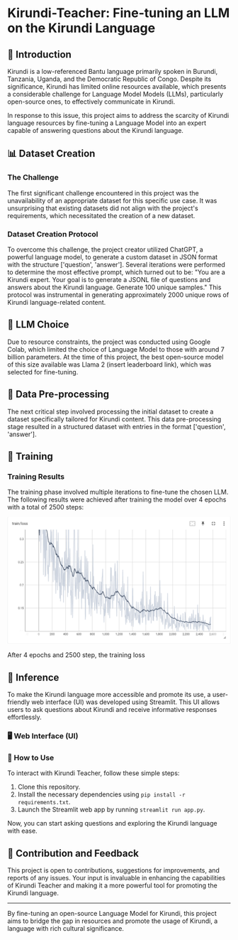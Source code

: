 # Kirundi-Teacher: Fine-tuning an LLM on the Kirundi Language

## 📜 Introduction 

Kirundi is a low-referenced Bantu language primarily spoken in Burundi, Tanzania, Uganda, and the Democratic Republic of Congo. Despite its significance, Kirundi has limited online resources available, which presents a considerable challenge for Language Model Models (LLMs), particularly open-source ones, to effectively communicate in Kirundi.

In response to this issue, this project aims to address the scarcity of Kirundi language resources by fine-tuning a Language Model into an expert capable of answering questions about the Kirundi language.

## 📊 Dataset Creation

### The Challenge

The first significant challenge encountered in this project was the unavailability of an appropriate dataset for this specific use case. It was unsurprising that existing datasets did not align with the project's requirements, which necessitated the creation of a new dataset.

### Dataset Creation Protocol

To overcome this challenge, the project creator utilized ChatGPT, a powerful language model, to generate a custom dataset in JSON format with the structure ['question', 'answer']. Several iterations were performed to determine the most effective prompt, which turned out to be: "You are a Kirundi expert. Your goal is to generate a JSONL file of questions and answers about the Kirundi language. Generate 100 unique samples." This protocol was instrumental in generating approximately 2000 unique rows of Kirundi language-related content.

## 🤖 LLM Choice

Due to resource constraints, the project was conducted using Google Colab, which limited the choice of Language Model to those with around 7 billion parameters. At the time of this project, the best open-source model of this size available was Llama 2 (insert leaderboard link), which was selected for fine-tuning.

## 🧹 Data Pre-processing

The next critical step involved processing the initial dataset to create a dataset specifically tailored for Kirundi content. This data pre-processing stage resulted in a structured dataset with entries in the format ['question', 'answer'].

## 🚀 Training

### Training Results

The training phase involved multiple iterations to fine-tune the chosen LLM. The following results were achieved after training the model over 4 epochs with a total of 2500 steps:

![Training loss (Epochs: 4; Steps: 2500)](images/image-1.png)

After 4 epochs and 2500 step, the training loss 
## 💬 Inference

To make the Kirundi language more accessible and promote its use, a user-friendly web interface (UI) was developed using Streamlit. This UI allows users to ask questions about Kirundi and receive informative responses effortlessly.

### 🖥️ Web Interface (UI)

### 📝 How to Use

To interact with Kirundi Teacher, follow these simple steps:

1. Clone this repository.
2. Install the necessary dependencies using `pip install -r requirements.txt`.
3. Launch the Streamlit web app by running `streamlit run app.py`.

Now, you can start asking questions and exploring the Kirundi language with ease.

## 📣 Contribution and Feedback

This project is open to contributions, suggestions for improvements, and reports of any issues. Your input is invaluable in enhancing the capabilities of Kirundi Teacher and making it a more powerful tool for promoting the Kirundi language.

---


By fine-tuning an open-source Language Model for Kirundi, this project aims to bridge the gap in resources and promote the usage of Kirundi, a language with rich cultural significance.
